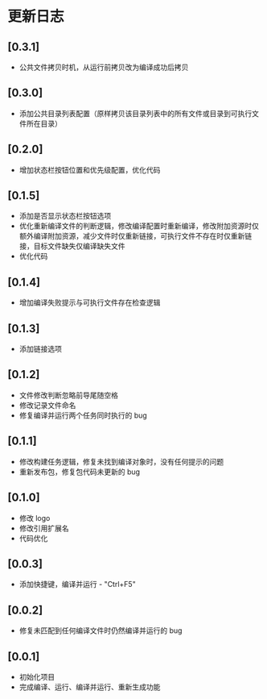 # 更新日志

## [0.3.1]

- 公共文件拷贝时机，从运行前拷贝改为编译成功后拷贝

## [0.3.0]

- 添加公共目录列表配置（原样拷贝该目录列表中的所有文件或目录到可执行文件所在目录）

## [0.2.0]

- 增加状态栏按钮位置和优先级配置，优化代码

## [0.1.5]

- 添加是否显示状态栏按钮选项
- 优化重新编译文件的判断逻辑，修改编译配置时重新编译，修改附加资源时仅额外编译附加资源，减少文件时仅重新链接，可执行文件不存在时仅重新链接，目标文件缺失仅编译缺失文件
- 优化代码

## [0.1.4]

- 增加编译失败提示与可执行文件存在检查逻辑

## [0.1.3]

- 添加链接选项

## [0.1.2]

- 文件修改判断忽略前导尾随空格
- 修改记录文件命名
- 修复编译并运行两个任务同时执行的 bug

## [0.1.1]

- 修改构建任务逻辑，修复未找到编译对象时，没有任何提示的问题
- 重新发布包，修复包代码未更新的 bug

## [0.1.0]

- 修改 logo
- 修改引用扩展名
- 代码优化

## [0.0.3]

- 添加快捷键，编译并运行 - "Ctrl+F5"

## [0.0.2]

- 修复未匹配到任何编译文件时仍然编译并运行的 bug

## [0.0.1]

- 初始化项目
- 完成编译、运行、编译并运行、重新生成功能
